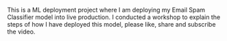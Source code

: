 This is a ML deployment project where I am deploying my Email Spam Classifier model into live production. I conducted a workshop to explain the steps of how I have deployed this model, please like, share and subscribe the video.
